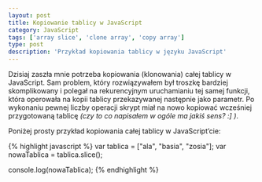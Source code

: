 ```yaml
---
layout: post
title: Kopiowanie tablicy w JavaScript
category: JavaScript
tags: ['array slice', 'clone array', 'copy array']
type: post
description: 'Przykład kopiowania tablicy w języku JavaScript'
---
```

Dzisiaj zaszła mnie potrzeba kopiowania (klonowania) całej tablicy w JavaScript. Sam problem, który rozwiązywałem był troszkę bardziej skomplikowany i polegał na rekurencyjnym uruchamianiu tej samej funkcji, która operowała na kopii tablicy przekazywanej następnie jako parametr. Po wykonaniu pewnej liczby operacji skrypt miał na nowo kopiować wcześniej przygotowaną tablicę _(czy to co napisałem w ogóle ma jakiś sens? :] )_.

Poniżej prosty przykład kopiowania całej tablicy w JavaScript’cie:

{% highlight javascript %}
var tablica = ["ala", "basia", "zosia"];
var nowaTablica = tablica.slice();

console.log(nowaTablica);
{% endhighlight %}
